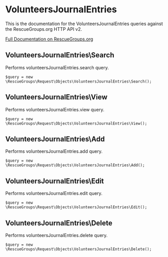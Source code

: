 # VolunteersJournalEntries

This is the documentation for the VolunteersJournalEntries queries against the RescueGroups.org HTTP API v2.

[Full Documentation on RescueGroups.org](https://userguide.rescuegroups.org/display/APIDG/Object+definitions#Objectdefinitions-volunteersJournalEntries)

## VolunteersJournalEntries\Search

Performs volunteersJournalEntries.search query.

    $query = new \RescueGroups\Request\Objects\VolunteersJournalEntries\Search();


## VolunteersJournalEntries\View

Performs volunteersJournalEntries.view query.

    $query = new \RescueGroups\Request\Objects\VolunteersJournalEntries\View();


## VolunteersJournalEntries\Add

Performs volunteersJournalEntries.add query.

    $query = new \RescueGroups\Request\Objects\VolunteersJournalEntries\Add();


## VolunteersJournalEntries\Edit

Performs volunteersJournalEntries.edit query.

    $query = new \RescueGroups\Request\Objects\VolunteersJournalEntries\Edit();


## VolunteersJournalEntries\Delete

Performs volunteersJournalEntries.delete query.

    $query = new \RescueGroups\Request\Objects\VolunteersJournalEntries\Delete();


